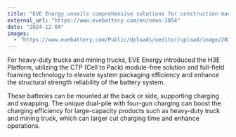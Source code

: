 ```yaml
---
title: "EVE Energy unveils comprehensive solutions for construction machinery at Shanghai Bauma 2024"
external_url: "https://www.evebattery.com/en/news-1854"
date: "2024-12-04"
images:
  - "https://www.evebattery.com/Public/Uploads/ueditor/upload/image/20241204/1733308010280496.jpg"
---
```


For heavy-duty trucks and mining trucks, EVE Energy introduced the H3E Platform, utilizing the CTP (Cell to Pack) module-free solution and full-field foaming technology to elevate system packaging efficiency and enhance the structural strength reliability of the battery system.

These batteries can be mounted at the back or side, supporting charging and swapping. The unique dual-pile with four-gun charging can boost the charging efficiency for large-capacity products such as heavy-duty truck and mining truck, which can larger cut charging time and enhance operations.

